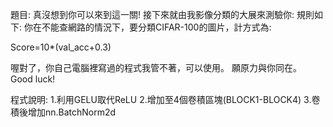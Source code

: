 
題目:
真沒想到你可以來到這一關!
接下來就由我影像分類的大展來測驗你:
規則如下:
你在不能查網路的情況下，要分類CIFAR-100的圖片，計方式為:

Score=10*(val_acc+0.3)

喔對了，你自己電腦裡寫過的程式我管不著，可以使用。
願原力與你同在。
Good luck! 

程式說明:
1.利用GELU取代ReLU
2.增加至4個卷積區塊(BLOCK1-BLOCK4)
3.卷積後增加nn.BatchNorm2d
